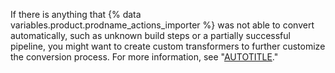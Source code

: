 If there is anything that {% data variables.product.prodname_actions_importer %} was not able to convert automatically, such as unknown build steps or a partially successful pipeline, you might want to create custom transformers to further customize the conversion process. For more information, see "[AUTOTITLE](/actions/migrating-to-github-actions/automated-migrations/extending-github-actions-importer-with-custom-transformers)."